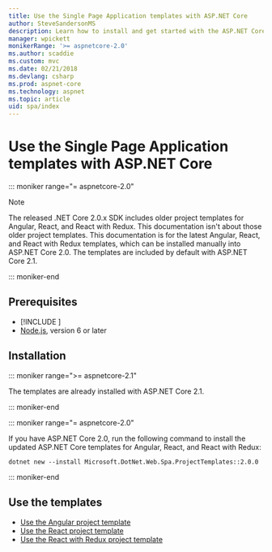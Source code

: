 ```yaml
---
title: Use the Single Page Application templates with ASP.NET Core
author: SteveSandersonMS
description: Learn how to install and get started with the ASP.NET Core Single Page Application (SPA) project templates.
manager: wpickett
monikerRange: '>= aspnetcore-2.0'
ms.author: scaddie
ms.custom: mvc
ms.date: 02/21/2018
ms.devlang: csharp
ms.prod: aspnet-core
ms.technology: aspnet
ms.topic: article
uid: spa/index
---
```

# Use the Single Page Application templates with ASP.NET Core

::: moniker range="= aspnetcore-2.0"

> [!NOTE]
> The released .NET Core 2.0.x SDK includes older project templates for Angular, React, and React with Redux. This documentation isn't about those older project templates. This documentation is for the latest Angular, React, and React with Redux templates, which can be installed manually into ASP.NET Core 2.0. The templates are included by default with ASP.NET Core 2.1.

::: moniker-end

## Prerequisites

* [!INCLUDE [](~/includes/net-core-sdk-download-link.md)]
* [Node.js](https://nodejs.org), version 6 or later

## Installation

::: moniker range=">= aspnetcore-2.1"

The templates are already installed with ASP.NET Core 2.1.

::: moniker-end

::: moniker range="= aspnetcore-2.0"

If you have ASP.NET Core 2.0, run the following command to install the updated ASP.NET Core templates for Angular, React, and React with Redux:

```console
dotnet new --install Microsoft.DotNet.Web.Spa.ProjectTemplates::2.0.0
```

::: moniker-end

## Use the templates

* [Use the Angular project template](xref:spa/angular)
* [Use the React project template](xref:spa/react)
* [Use the React with Redux project template](xref:spa/react-with-redux)
